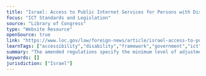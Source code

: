 ```yaml
---
title: "Israel: Access to Public Internet Services for Persons with Disabilities"
focus: "ICT Standards and Legislation"
source: "Library of Congress"
type: "Website Resource"
openSource: true
link: "https://www.loc.gov/law/foreign-news/article/israel-access-to-public-internet-services-for-persons-with-disabilities/"
learnTags: ["accessibility","disability","framework","government","ict","inclusivePractice","regulation","bias"]
summary: "The amended regulations specify the minimum level of adjustments for people with disabilities that must be made to an internet service provided by a public authority and require clear notification on the internet site of the adjustments that were made. "
keywords: []
jurisdiction: ["Israel"]
---
```

